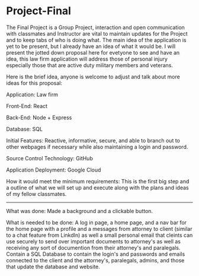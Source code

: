 # Project-Final
The Final Project is a Group Project, interaction and open communication with classmates and Instructor are vital to maintain updates for the Project and to keep tabs of who is doing what.
The main idea of the application is yet to be present, but I already have an idea of what it would be. I will present the jotted down proposal here for evetyone to see and have an idea, this law firm application will address those of personal injury especially those that are active duty military members and veterans.

Here is the brief idea, anyone is welcome to adjust and talk about more ideas for this proposal:

Application: Law firm 

Front-End: React 

Back-End: Node + Express 

Database: SQL 

Initial Features: Reactive, informative, secure, and able to branch out to other webpages if necessary while also maintaining a login and password. 

Source Control Technology: GitHub 

Application Deployment: Google Cloud 

How it would meet the minimum requirements: This is the first big step and a outline of what we will set up and execute along with the plans and ideas of my fellow classmates.
______________________________________________________________________________________________________________________________________________________________________________

What was done: Made a background and a clickable button.

What is needed to be done: A log in page, a home page, and a nav bar for the home page with a profile and a messages from attorney to client (similar to a chat feature from LinkdIn) as well a small personal email that cleints can use securely to send over important documents to attorney's as well as receiving any sort of documention from their attorney's and paralegals.
Contain a SQL Database to contain the login's and passwords and emails connected to the client and the attorney's, paralegals, admins, and those that update the database and website.
